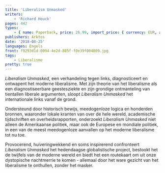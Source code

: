```yaml
---
title: 'Liberalism Unmasked'
writers:
    - 'Richard Houck'
pages: 442
types:
    - { name: Paperback, price: 26.99, import_price: { currency: EUR, amount: 21.56 }, isbn: 978-1-912079-31-5, size: { height: '216', width: '140', depth: '25' } }
publishers: Arktos
date: '2018-08-25'
languages: Engels
front: f9293d1d-0094-4e2d-885f-f0e39f004009.jpg
tags:
    - Liberalisme
pretty: true
---
```


*Liberalism Unmasked*, een verhandeling tegen links, diagnosticeert en ontwapent het moderne liberalisme. Met zijn theorie van het liberalisme als een diagnostiseerbare geestesziekte en zijn grondige ontmanteling van tientallen liberale argumenten, sloopt *Liberalism Unmasked* het internationale links vanaf de grond.

Ondersteund door historisch bewijs, meedogenloze logica en honderden bronnen, waaronder lokale kranten van over de hele wereld, academische tijdschriften en overheidsrapporten, onderzoekt *Liberalism Unmasked* niet alleen de Amerikaanse politiek, maar ook de Europese en mondiale politiek, in een van de meest meedogenloze aanvallen op het moderne liberalisme tot nu toe.

Provocerend, huiveringwekkend en soms inspirerend confronteert *Liberalism Unmasked* het hedendaagse globalistische project, bestookt het de twijfels van de moderne wereld en biedt het een routekaart om uit onze dystopische nachtmerrie te komen - allemaal door het ware gezicht van het liberalisme te onthullen, zonder het masker.
